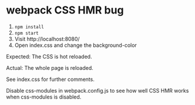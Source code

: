 # webpack CSS HMR bug

1. `npm install`
2. `npm start`
3. Visit http://localhost:8080/
4. Open index.css and change the background-color

Expected: The CSS is hot reloaded.

Actual: The whole page is reloaded.

See index.css for further comments.

Disable css-modules in webpack.config.js to see how well CSS HMR works when
css-modules is disabled.
